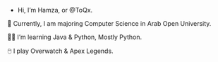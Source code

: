- Hi, I’m Hamza, or @ToQx.

🏫 Currently, I am majoring Computer Science in Arab Open University.

👨‍💻 I’m learning Java & Python, Mostly Python.

🖱️ I play Overwatch & Apex Legends.




<!---
ToQx/ToQx is a ✨ special ✨ repository because its `README.md` (this file) appears on your GitHub profile.
You can click the Preview link to take a look at your changes.
--->
